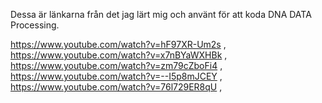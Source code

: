 Dessa är länkarna från det jag lärt mig och använt för att koda DNA DATA Processing.

https://www.youtube.com/watch?v=hF97XR-Um2s ,
https://www.youtube.com/watch?v=x7nBYaWXHBk ,
https://www.youtube.com/watch?v=zm79cZboFi4 ,
https://www.youtube.com/watch?v=--I5p8mJCEY ,
https://www.youtube.com/watch?v=76l729ER8qU ,
